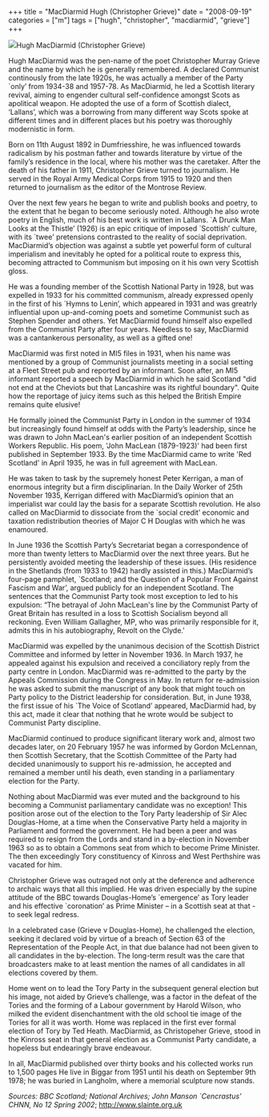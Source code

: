 +++
title = "MacDiarmid Hugh (Christopher Grieve)"
date = "2008-09-19"
categories = ["m"]
tags = ["hugh", "christopher", "macdiarmid", "grieve"]
+++

![](http://79.170.40.183/grahamstevenson.me.uk/images/stories/macdiarmid%20hugh(1).jpg)Hugh MacDiarmid (Christopher Grieve)

Hugh MacDiarmid was the pen-name of the poet Christopher Murray Grieve and the name by which he is generally remembered. A declared Communist continously from the late 1920s, he was actually a member of the Party \`only’ from 1934-38 and 1957-78. As MacDiarmid, he led a Scottish literary revival, aiming to engender cultural self-confidence amongst Scots as apolitical weapon. He adopted the use of a form of Scottish dialect, ‘Lallans’, which was a borrowing from many different way Scots spoke at different times and in different places but his poetry was thoroughly modernistic in form.

Born on 11th August 1892 in Dumfriesshire, he was influenced towards radicalism by his postman father and towards literature by virtue of the family’s residence in the local, where his mother was the caretaker. After the death of his father in 1911, Christopher Grieve turned to journalism. He served in the Royal Army Medical Corps from 1915 to 1920 and then returned to journalism as the editor of the Montrose Review.

Over the next few years he began to write and publish books and poetry, to the extent that he began to become seriously noted. Although he also wrote poetry in English, much of his best work is written in Lallans. \`A Drunk Man Looks at the Thistle’ (1926) is an epic critique of imposed \`Scottish’ culture, with its \`twee' pretensions contrasted to the reality of social deprivation. MacDiarmid’s objection was against a subtle yet powerful form of cultural imperialism and inevitably he opted for a political route to express this, becoming attracted to Communism but imposing on it his own very Scottish gloss.

He was a founding member of the Scottish National Party in 1928, but was expelled in 1933 for his committed communism, already expressed openly in the first of his \`Hymns to Lenin’, which appeared in 1931 and was greatrly influential upon up-and-coming poets and sometime Communist such as Stephen Spender and others. Yet MacDiarmid found himself also expelled from the Communist Party after four years. Needless to say, MacDiarmid was a cantankerous personality, as well as a gifted one!

MacDiarmid was first noted in MI5 files in 1931, when his name was mentioned by a group of Communist journalists meeting in a social setting at a Fleet Street pub and reported by an informant. Soon after, an MI5 informant reported a speech by MacDiarmid in which he said Scotland "did not end at the Cheviots but that Lancashire was its rightful boundary". Quite how the reportage of juicy items such as this helped the British Empire remains quite elusive!

He formally joined the Communist Party in London in the summer of 1934 but increasingly found himself at odds with the Party’s leadership, since he was drawn to John MacLean's earlier position of an independent Scottish Workers Republic. His poem, 'John MacLean (1879-1923)' had been first published in September 1933. By the time MacDiarmid came to write 'Red Scotland' in April 1935, he was in full agreement with MacLean.

He was taken to task by the supremely honest Peter Kerrigan, a man of enormous integrity but a firm disciplinarian. In the Daily Worker of 25th November 1935, Kerrigan differed with MacDiarmid’s opinion that an imperialist war could lay the basis for a separate Scottish revolution. He also called on MacDiarmid to dissociate from the \`social credit’ economic and taxation redistribution theories of Major C H Douglas with which he was enamoured.

In June 1936 the Scottish Party’s Secretariat began a correspondence of more than twenty letters to MacDiarmid over the next three years. But he persistently avoided meeting the leadership of these issues. (His residence in the Shetlands (from 1933 to 1942) hardly assisted in this.) MacDiarmid’s four-page pamphlet, \`Scotland; and the Question of a Popular Front Against Fascism and War’, argued publicly for an independent Scotland. The sentences that the Communist Party took most exception to led to his expulsion: “The betrayal of John MacLean's line by the Communist Party of Great Britain has resulted in a loss to Scottish Socialism beyond all reckoning. Even William Gallagher, MP, who was primarily responsible for it, admits this in his autobiography, Revolt on the Clyde.'

MacDiarmid was expelled by the unanimous decision of the Scottish District Committee and informed by letter in November 1936. In March 1937, he appealed against his expulsion and received a conciliatory reply from the party centre in London. MacDiarmid was re-admitted to the party by the Appeals Commission during the Congress in May. In return for re-admission he was asked to submit the manuscript of any book that might touch on Party policy to the District leadership for consideration. But, in June 1938, the first issue of his \`The Voice of Scotland’ appeared, MacDiarmid had, by this act, made it clear that nothing that he wrote would be subject to Communist Party discipline.

MacDiarmid continued to produce significant literary work and, almost two decades later, on 20 February 1957 he was informed by Gordon McLennan, then Scottish Secretary, that the Scottish Committee of the Party had decided unanimously to support his re-admission, he accepted and remained a member until his death, even standing in a parliamentary election for the Party.

Nothing about MacDiarmid was ever muted and the background to his becoming a Communist parliamentary candidate was no exception! This position arose out of the election to the Tory Party leadership of Sir Alec Douglas-Home, at a time when the Conservative Party held a majority in Parliament and formed the government. He had been a peer and was required to resign from the Lords and stand in a by-election in November 1963 so as to obtain a Commons seat from which to become Prime Minister. The then exceedingly Tory constituency of Kinross and West Perthshire was vacated for him.

Christopher Grieve was outraged not only at the deference and adherence to archaic ways that all this implied. He was driven especially by the supine attitude of the BBC towards Douglas-Home’s \`emergence’ as Tory leader and his effective \`coronation’ as Prime Minister – in a Scottish seat at that - to seek legal redress. 

In a celebrated case (Grieve v Douglas-Home), he challenged the election, seeking it declared void by virtue of a breach of Section 63 of the Representation of the People Act, in that due balance had not been given to all candidates in the by-election. The long-term result was the care that broadcasters make to at least mention the names of all candidates in all elections covered by them.

Home went on to lead the Tory Party in the subsequent general election but his image, not aided by Grieve’s challenge, was a factor in the defeat of the Tories and the forming of a Labour government by Harold Wilson, who milked the evident disenchantment with the old school tie image of the Tories for all it was worth. Home was replaced in the first ever formal election of Tory by Ted Heath. MacDiarmid, as Christopeher Grieve, stood in the Kinross seat in that general election as a Communist Party candidate, a hopeless but endearingly brave endeavour.

In all, MacDiarmid published over thirty books and his collected works run to 1,500 pages He live in Biggar from 1951 until his death on September 9th 1978; he was buried in Langholm, where a memorial sculpture now stands.

_Sources:_ _BBC_ _Scotland; National Archives; John Manson \`Cencrastus’ CHNN, No 12 Spring 2002_; http://www.slainte.org.uk
